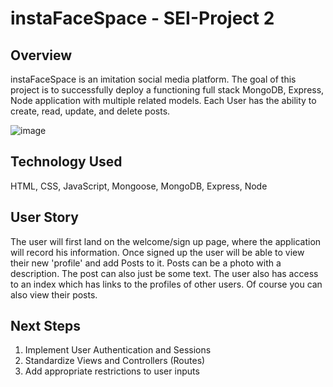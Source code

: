 # instaFaceSpace - SEI-Project 2
## Overview
instaFaceSpace is an imitation social media platform. The goal of this project is to successfully deploy a functioning full stack MongoDB, Express, Node application with multiple related models. Each User has the ability to create, read, update, and delete posts.

![image](https://media.git.generalassemb.ly/user/40645/files/1cb13500-802a-11ec-9d77-df4841b106a3)

## Technology Used
HTML, CSS, JavaScript, Mongoose, MongoDB, Express, Node

## User Story
The user will first land on the welcome/sign up page, where the application will record his information. Once signed up the user will be able to view their new 'profile' and add Posts to it. Posts can be a photo with a description. The post can also just be some text. The user also has access to an index which has links to the profiles of other users. Of course you can also view their posts. 

## Next Steps
1. Implement User Authentication and Sessions
2. Standardize Views and Controllers (Routes)
3. Add appropriate restrictions to user inputs
